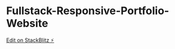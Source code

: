 # Fullstack-Responsive-Portfolio-Website

[Edit on StackBlitz ⚡️](https://stackblitz.com/edit/web-platform-q5yng8)